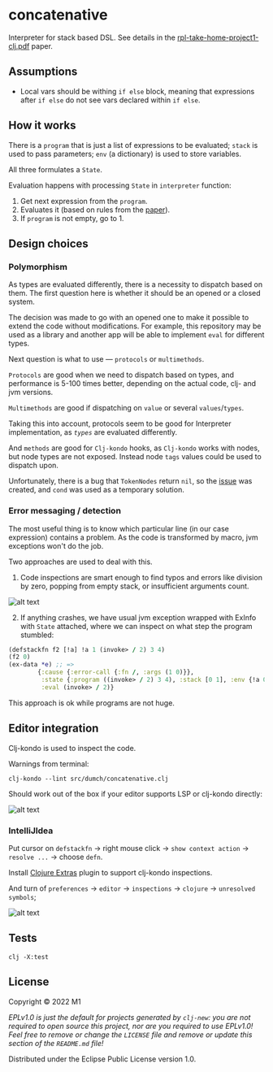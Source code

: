 # concatenative

Interpreter for stack based DSL. See details in the [rpl-take-home-project1-clj.pdf][docs-paper]
paper.

[docs-paper]: https://github.com/Liverm0r/concatenative/blob/main/docs/rpl-take-home-project1-clj.pdf

## Assumptions

- Local vars should be withing `if else` block, meaning that expressions after
`if else` do not see vars declared within `if else`.

## How it works

There is a `program` that is just a list of expressions to be evaluated;
`stack` is used to pass parameters; `env` (a dictionary) is used to store
variables.

All three formulates a `State`.

Evaluation happens with processing `State` in `interpreter` function: 
1. Get next expression from the `program`.
2. Evaluates it (based on rules from the [paper][docs-paper]).
3. If `program` is not empty, go to 1.

## Design choices

### Polymorphism

As types are evaluated differently, there is a necessity to dispatch based on
them. The first question here is whether it should be an opened or a closed system. 

The decision was made to go with an opened one to make it possible to extend
the code without modifications. For example, this repository may be used as a
library and another app will be able to implement `eval` for different types.

Next question is what to use — `protocols` or `multimethods`.

`Protocols` are good when we need to dispatch based on types, and performance is
5-100 times better, depending on the actual code, clj- and jvm versions.

`Multimethods` are good if dispatching on `value` or several `values`/`types`. 

Taking this into account, protocols seem to be good for Interpreter
implementation, as *`types`* are evaluated differently.

And `methods` are good for `Clj-kondo` hooks, as `Clj-kondo` works with nodes,
but node types are not exposed. Instead node `tags` values could be used to
dispatch upon.

Unfortunately, there is a bug that `TokenNodes` return `nil`, so the
[issue][issue] was created, and `cond` was used as a temporary solution.

[issue]: https://github.com/clj-kondo/clj-kondo/issues/1768

### Error messaging / detection

The most useful thing is to know which particular line (in our case expression)
contains a problem. As the code is transformed by macro, jvm exceptions won't do
the job.

Two approaches are used to deal with this. 

1. Code inspections are smart enough to find typos and errors like division by
zero, popping from empty stack, or insufficient arguments count. 

<img src="https://github.com/Liverm0r/concatenative/blob/main/docs/inspections.png" alt="alt text">

2. If anything crashes, we have usual jvm exception wrapped with ExInfo with
`State` attached, where we can inspect on what step the program stumbled:

```clojure
(defstackfn f2 [!a] !a 1 (invoke> / 2) 3 4)
(f2 0)
(ex-data *e) ;; => 
        {:cause {:error-call {:fn /, :args (1 0)}},
         :state {:program ((invoke> / 2) 3 4), :stack [0 1], :env {!a 0}},
         :eval (invoke> / 2)}

```

This approach is ok while programs are not huge.

## Editor integration

Clj-kondo is used to inspect the code.

Warnings from terminal: 

    clj-kondo --lint src/dumch/concatenative.clj

Should work out of the box if your editor supports LSP or clj-kondo directly:

<img src="https://github.com/Liverm0r/concatenative/blob/main/docs/lsp_inspections.gif" alt="alt text">

### IntelliJIdea

Put cursor on `defstackfn` -> right mouse click -> `show context action` -> `resolve ...` -> choose `defn`.  

Install [Clojure Extras][1] plugin to support clj-kondo inspections.

And turn of `preferences` -> `editor` -> `inspections` -> `clojure` -> `unresolved symbols`;

<img src="https://github.com/Liverm0r/concatenative/blob/main/docs/idea_inspections.gif" alt="alt text">

[1]: https://plugins.jetbrains.com/plugin/18108-clojure-extras

## Tests

    clj -X:test

## License

Copyright © 2022 M1

_EPLv1.0 is just the default for projects generated by `clj-new`: you are not_
_required to open source this project, nor are you required to use EPLv1.0!_
_Feel free to remove or change the `LICENSE` file and remove or update this_
_section of the `README.md` file!_

Distributed under the Eclipse Public License version 1.0.
